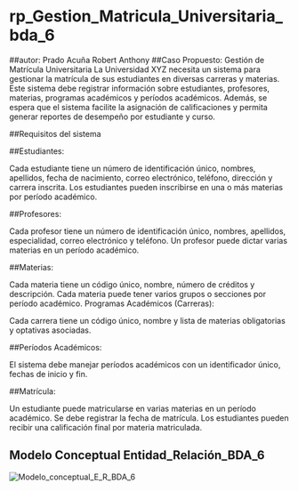 # rp_Gestion_Matricula_Universitaria_bda_6
##autor: Prado Acuña Robert Anthony
##Caso Propuesto: Gestión de Matrícula Universitaria
La Universidad XYZ necesita un sistema para gestionar la matrícula de sus estudiantes en diversas carreras y materias. Este sistema debe registrar información sobre estudiantes, profesores, materias, programas académicos y períodos académicos. Además, se espera que el sistema facilite la asignación de calificaciones y permita generar reportes de desempeño por estudiante y curso.

##Requisitos del sistema

##Estudiantes:

Cada estudiante tiene un número de identificación único, nombres, apellidos, fecha de nacimiento, correo electrónico, teléfono, dirección y carrera inscrita.
Los estudiantes pueden inscribirse en una o más materias por período académico.

##Profesores:

Cada profesor tiene un número de identificación único, nombres, apellidos, especialidad, correo electrónico y teléfono.
Un profesor puede dictar varias materias en un período académico.

##Materias:

Cada materia tiene un código único, nombre, número de créditos y descripción.
Cada materia puede tener varios grupos o secciones por período académico.
Programas Académicos (Carreras):

Cada carrera tiene un código único, nombre y lista de materias obligatorias y optativas asociadas.

##Períodos Académicos:

El sistema debe manejar períodos académicos con un identificador único, fechas de inicio y fin.

##Matrícula:

Un estudiante puede matricularse en varias materias en un período académico.
Se debe registrar la fecha de matrícula.
Los estudiantes pueden recibir una calificación final por materia matriculada.

## Modelo Conceptual Entidad_Relación_BDA_6
![Modelo_conceptual_E_R_BDA_6](https://github.com/user-attachments/assets/42e0d5ac-3b1c-4e84-8db2-206eff9d9142)
